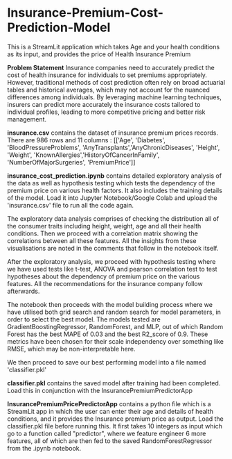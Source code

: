 # Insurance-Premium-Cost-Prediction-Model
This is a StreamLit application which takes Age and your health conditions as its input, and provides the price of Health Insurance Premium

**Problem Statement**
Insurance companies need to accurately predict the cost of health insurance for individuals to set premiums appropriately. However, traditional methods of cost prediction often rely on broad actuarial tables and historical averages, which may not account for the nuanced differences among individuals. By leveraging machine learning techniques, insurers can predict more accurately the insurance costs tailored to individual profiles, leading to more competitive pricing and better risk management.


**insurance.csv** contains the dataset of insurance premium prices records. There are 986 rows and 11 columns : [['Age', 'Diabetes', 'BloodPressureProblems', 'AnyTransplants','AnyChronicDiseases', 'Height', 'Weight', 'KnownAllergies','HistoryOfCancerInFamily', 'NumberOfMajorSurgeries', 'PremiumPrice']]

**insurance_cost_prediction.ipynb** contains detailed exploratory analysis of the data as well as hypothesis testing which tests the dependency of the premium price on various health factors. It also includes the training details of the model. Load it into Jupyter Notebook/Google Colab and upload the 'insurance.csv' file to run all the code again. 

The exploratory data analysis comprises of checking the distribution all of the consumer traits including height, weight, age and all their health conditions. Then we proceed with a correlation matrix showing the correlations between all these features. All the insights from these visualisations are noted in the comments that follow in the notebook itself.

After the exploratory analysis, we proceed with hypothesis testing where we have used tests like t-test, ANOVA and pearson correlation test to test hypotheses about the dependency of premium price on the various features. All the recommendations for the insurance company follow afterwards.

The notebook then proceeds with the model building process where we have utilised both grid search and random search for model parameters, in order to select the best model. The models tested are GradientBoostingRegressor, RandomForest, and MLP, out of which Random Forest has the best MAPE of 0.03 and the best R2_score of 0.9. These metrics have been chosen for their scale independency over something like RMSE, which may be non-interpretable here.

We then proceed to save our best performing model into a file named 'classifier.pkl'

**classifier.pkl** contains the saved model after training had been completed. Load this in conjunction with the InsurancePremiumPredictorApp

**InsurancePremiumPricePredictorApp** contains a python file which is a StreamLit app in which the user can enter their age and details of health conditions, and it provides the Insurance premium price as output. Load the classifier.pkl file before running this. It first takes 10 integers as input which go to a function called "predictor", where we feature engineer 6 more features, all of which are then fed to the saved RandomForestRegressor from the .ipynb notebook.
